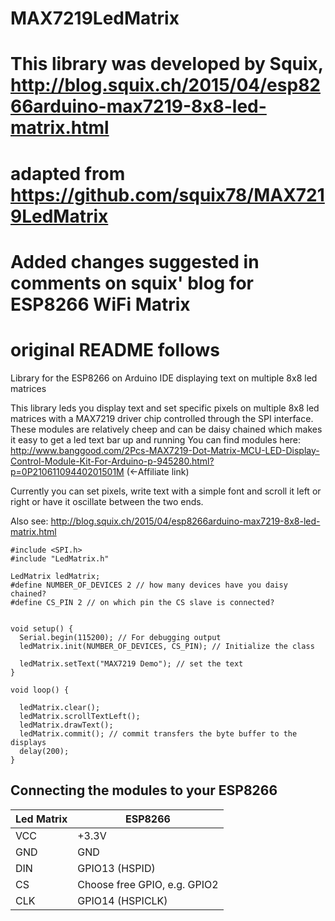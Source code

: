 # MAX7219LedMatrix
# This library was developed by Squix, http://blog.squix.ch/2015/04/esp8266arduino-max7219-8x8-led-matrix.html
# adapted from  https://github.com/squix78/MAX7219LedMatrix
# Added changes suggested in comments on squix' blog for ESP8266 WiFi Matrix
#  
# original README follows
Library for the ESP8266 on Arduino IDE displaying text on multiple 8x8 led matrices

This library leds you display text and set specific pixels on multiple 8x8 led matrices with a MAX7219 driver chip controlled through the SPI interface.
  These modules are relatively cheep and can be daisy chained which makes it easy to get a led text bar up and running
  You can find modules here: http://www.banggood.com/2Pcs-MAX7219-Dot-Matrix-MCU-LED-Display-Control-Module-Kit-For-Arduino-p-945280.html?p=0P21061109440201501M (<-Affiliate link)
  
  Currently you can set pixels, write text with a simple font and scroll it left or right or have it oscillate between the two ends.
  
Also see: http://blog.squix.ch/2015/04/esp8266arduino-max7219-8x8-led-matrix.html

```  
#include <SPI.h>
#include "LedMatrix.h"

LedMatrix ledMatrix;
#define NUMBER_OF_DEVICES 2 // how many devices have you daisy chained?
#define CS_PIN 2 // on which pin the CS slave is connected?

  
void setup() {
  Serial.begin(115200); // For debugging output
  ledMatrix.init(NUMBER_OF_DEVICES, CS_PIN); // Initialize the class

  ledMatrix.setText("MAX7219 Demo"); // set the text
}

void loop() {

  ledMatrix.clear();
  ledMatrix.scrollTextLeft();
  ledMatrix.drawText();
  ledMatrix.commit(); // commit transfers the byte buffer to the displays
  delay(200);
}
```

## Connecting the modules to your ESP8266

|Led Matrix |	ESP8266                     |
|-----------|-----------------------------|
|VCC        |	+3.3V                       |
|GND	      | GND                         |
|DIN	      |GPIO13 (HSPID)               |
|CS	        |Choose free GPIO, e.g. GPIO2 |
|CLK	      |GPIO14 (HSPICLK)             |
